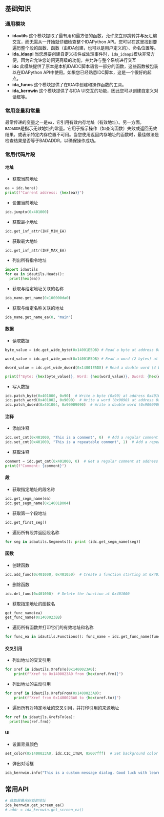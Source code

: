 ## 基础知识

###  通用模块

- **idautils** 这个模块提取了最有用和最方便的函数，允许您立即跳转并与反汇编交互，而无需从一开始就仔细检查整个IDAPython API。您可以在这里找到要遍历整个段的函数、函数（由IDA创建，也可以是用户定义的）、命名位置等。
- **ida_idaapi** 当您想要创建自定义插件或处理事件时，`ida_idaapi`模块非常方便，因为它允许您访问更高级的功能，并允许与整个系统进行交互
- **idc** 此模块提供了原本是本机IDAIDC脚本语言一部分的函数，这些函数被包装以在IDAPython API中使用。如果您已经熟悉IDC脚本，这是一个很好的起点。
- **ida_funcs** 这个模块提供了在IDA中创建和操作函数的工具。
- **ida_kernwin** 这个模块提供了与IDA UI交互的功能，因此您可以创建自定义对话框等。

### 常用变量和常量

最常传递的变量之一是`ea`，它引用有效内存地址（有效地址）。另一方面，`BADADDR`是指示无效地址的常量。它用于指示操作（如查询函数）失败或返回无效结果，或表示特定内存位置不可用。当您使用返回内存地址的函数时，最佳做法是检查结果是否等于BADADDR，以确保操作成功。

### 常用代码片段

#### 地址

- 获取当前地址
```python
ea = idc.here()
print(f"Current address: {hex(ea)}")
```
- 设置当前地址
```python
idc.jumpto(0x401000)
```
- 获取最小地址
```python
idc.get_inf_attr(INF_MIN_EA)
```
- 获取最大地址
```python
idc.get_inf_attr(INF_MAX_EA)
```
- 列出所有指令地址
```python
import idautils
for ea in idautils.Heads():
  print(hex(ea))
```
- 获取与给定地址关联的名称
```python
ida_name.get_name(0x100000da0)
```
- 获取与给定名称关联的地址
```python
ida_name.get_name_ea(0, "main")
```

#### 数据

- 读取数据
```python
byte_value = idc.get_wide_byte(0x14001E5D8) # Read a byte at address 0x14001E5D8

word_value = idc.get_wide_word(0x14001E5D8) # Read a word (2 bytes) at address 0x14001E5D8

dword_value = idc.get_wide_dword(0x14001E5D8) # Read a double word (4 bytes) at address 0x14001E5D8

print(f"Byte: {hex(byte_value)}, Word: {hex(word_value)}, Dword: {hex(dword_value)}")
```
- 写入数据
```python
idc.patch_byte(0x401000, 0x90)  # Write a byte (0x90) at address 0x401000
idc.patch_word(0x401002, 0x9090)  # Write a word (0x9090) at address 0x401002
idc.patch_dword(0x401004, 0x90909090)  # Write a double word (0x90909090) at address 0x401004
```

#### 注释

- 添加注释
```python
idc.set_cmt(0x401000, "This is a comment", 0)  # Add a regular comment at address 0x401000
idc.set_cmt(0x401000, "This is a repeatable comment", 1)  # Add a repeatable comment at address 0x401000
```
- 获取注释
```python
comment = idc.get_cmt(0x401000, 0)  # Get a regular comment at address 0x401000
print(f"Comment: {comment}")
```

#### 段

- 获取指定地址的段名称
```python
idc.get_segm_name(ea)
idc.get_segm_name(0x14001B004)
```
- 获取第一个段地址
```python
idc.get_first_seg()
```
- 遍历所有段并返回段名称
```python
for seg in idautils.Segments(): print (idc.get_segm_name(seg))
```

#### 函数

- 创建函数
```python
idc.add_func(0x401000, 0x401050)  # Create a function starting at 0x401000 and ending at 0x401050
```
- 删除函数
```python
idc.del_func(0x401000)  # Delete the function at 0x401000
```
- 获取指定地址的函数名
```python
get_func_name(ea)
get_func_name(0x1400023BB)
```
- 遍历所有函数并打印它们的有效地址和名称
```python
for func_ea in idautils.Functions(): func_name = idc.get_func_name(func_ea); print(hex(func_ea), func_name)
```
#### 交叉引用

- 列出地址的交叉引用
```python
for xref in idautils.XrefsTo(0x1400023A0):
    print(f"Xref to 0x1400023A0 from {hex(xref.frm)}")
```
- 列出地址的主动引用
```python
for xref in idautils.XrefsFrom(0x1400023A0):
    print(f"Xref from 0x1400023A0 to {hex(xref.to)}")
```
- 遍历所有对特定地址的交叉引用，并打印引用的来源地址
```python
for ref in idautils.XrefsTo(ea):
  print(hex(ref.frm))
```

#### UI

- 设置背景颜色
```python
set_color(0x1400023A0, idc.CIC_ITEM, 0x007fff)  # Set background color for the function starting at address 0x1400023A0
```
- 弹出对话框
```python
ida_kernwin.info("This is a custom message dialog. Good luck with learning IDAPython API!")
```

## 常用API

```python
# 获取屏幕光标处的地址
ida_kernwin.get_screen_ea()
# addr = ida_kernwin.get_screen_ea()

```